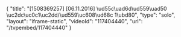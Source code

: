 {
    "title": "[1508369257] [06.11.2016] \ud55c\uad6d\ud559\uad50 \uc2dc\uc0c1\uc2dd\/\ud559\uc608\ud68c 1\ubd80",
    "type": "solo",
    "layout": "iframe-static",
    "videoId": "117404440",
    "url": "\/tvpembed\/117404440"
}